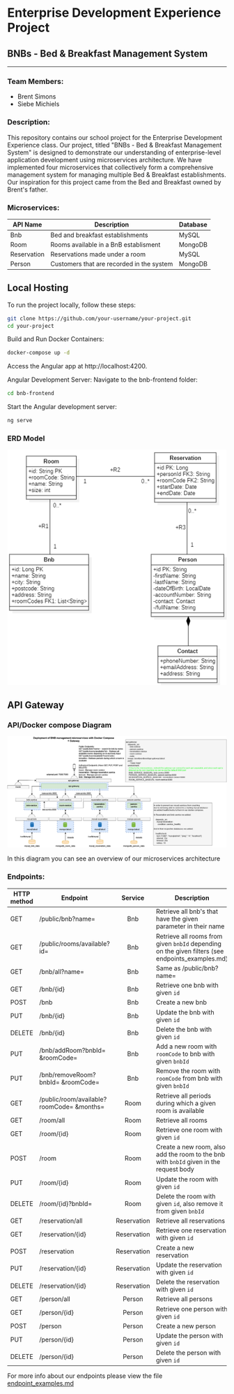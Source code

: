 # Enterprise Development Experience Project

## BNBs - Bed & Breakfast Management System

---

### Team Members:

- Brent Simons
- Siebe Michiels

### Description:

This repository contains our school project for the Enterprise Development Experience class. Our project, titled "BNBs - Bed & Breakfast Management System" is designed to demonstrate our understanding of enterprise-level application development using microservices architecture. We have implemented four microservices that collectively form a comprehensive management system for managing multiple Bed & Breakfast establishments. Our inspiration for this project came from the Bed and Breakfast owned by Brent's father.

### Microservices:

| API Name    | Description                               | Database |
|-------------|-------------------------------------------|----------|
| Bnb         | Bed and breakfast establishments          | MySQL    |
| Room        | Rooms available in a BnB establisment     | MongoDB  |
| Reservation | Reservations made under a room            | MySQL    |
| Person      | Customers that are recorded in the system | MongoDB  |

## Local Hosting

To run the project locally, follow these steps:

```bash
git clone https://github.com/your-username/your-project.git
cd your-project
```

Build and Run Docker Containers:

```bash
docker-compose up -d
```

Access the Angular app at http://localhost:4200.

Angular Development Server:
Navigate to the bnb-frontend folder:

```bash
cd bnb-frontend
```

Start the Angular development server:

```bash
ng serve
```

### ERD Model

![Our Entity Relationship Diagram](./erd.png)

## API Gateway

### API/Docker compose Diagram

![draw.io diagram of our Microservices Architecture](./APIDiagram.drawio.png)

In this diagram you can see an overview of our microservices architecture

### Endpoints:

| HTTP <br> method | Endpoint                                  |   Service   | Description                                                                                      |            Authorized            | Parameters/Body                      |
|------------------|-------------------------------------------|:-----------:|--------------------------------------------------------------------------------------------------|:--------------------------------:|--------------------------------------|
| GET              | /public/bnb?name=                         |     Bnb     | Retrieve all bnb's that have the given parameter in their name                                   | <font color="#ff1a1a">No</font>  | `name`                               |
| GET              | /public/rooms/available?id=               |     Bnb     | Retrieve all rooms from given `bnbId` depending on the given filters (see endpoints_examples.md) | <font color="#ff1a1a">No</font>  | `bnbId` <br> `AvailableRoomRequest`  |
| GET              | /bnb/all?name=                            |     Bnb     | Same as /public/bnb?name=                                                                        | <font color="#47d147">Yes</font> | `name`                               |
| GET              | /bnb/{id}                                 |     Bnb     | Retrieve one  bnb with given `id`                                                                | <font color="#47d147">Yes</font> |                                      |
| POST             | /bnb                                      |     Bnb     | Create a new bnb                                                                                 | <font color="#47d147">Yes</font> | `BnbRequest`                         |
| PUT              | /bnb/{id}                                 |     Bnb     | Update the bnb with given `id`                                                                   | <font color="#47d147">Yes</font> | `BnbRequest`                         |
| DELETE           | /bnb/{id}                                 |     Bnb     | Delete the bnb with given `id`                                                                   | <font color="#47d147">Yes</font> | `BnbRequest`                         |
| PUT              | /bnb/addRoom?bnbId= &roomCode=            |     Bnb     | Add a new room with `roomCode` to bnb with given `bnbId`                                         | <font color="#47d147">Yes</font> | `bnbId` <br> `roomCode`              |
| PUT              | /bnb/removeRoom?bnbId= &roomCode=         |     Bnb     | Remove the room with `roomCode` from bnb with given `bnbId`                                      | <font color="#47d147">Yes</font> | `bnbId` <br> `roomCode`              |
| GET              | /public/room/available?roomCode= &months= |    Room     | Retrieve all periods during which a given room is available                                      | <font color="#ff1a1a">No</font>  | `roomCode` <br> `months` (default=1) |
| GET              | /room/all                                 |    Room     | Retrieve all rooms                                                                               | <font color="#47d147">Yes</font> |                                      |
| GET              | /room/{id}                                |    Room     | Retrieve one room with given `id`                                                                | <font color="#47d147">Yes</font> |                                      |
| POST             | /room                                     |    Room     | Create a new room, also add the room to the bnb with `bnbId` given in the request body           | <font color="#47d147">Yes</font> | `RoomWithBnbRequest`                 |
| PUT              | /room/{id}                                |    Room     | Update the room with given `id`                                                                  | <font color="#47d147">Yes</font> | `RoomRequest`                        |
| DELETE           | /room/{id}?bnbId=                         |    Room     | Delete the room with given `id`, also remove it from given `bnbId`                               | <font color="#47d147">Yes</font> | `bnbId`                              |
| GET              | /reservation/all                          | Reservation | Retrieve all reservations                                                                        | <font color="#47d147">Yes</font> |                                      |
| GET              | /reservation/{id}                         | Reservation | Retrieve one reservation with given `id`                                                         | <font color="#47d147">Yes</font> |                                      |
| POST             | /reservation                              | Reservation | Create a new reservation                                                                         | <font color="#47d147">Yes</font> | `ReservationRequest`                 |
| PUT              | /reservation/{id}                         | Reservation | Update the reservation with given `id`                                                           | <font color="#47d147">Yes</font> | `ReservationRequest`                 |
| DELETE           | /reservation/{id}                         | Reservation | Delete the reservation with given `id`                                                           | <font color="#47d147">Yes</font> |                                      |
| GET              | /person/all                               |   Person    | Retrieve all persons                                                                             | <font color="#47d147">Yes</font> |                                      |
| GET              | /person/{id}                              |   Person    | Retrieve one person with given `id`                                                              | <font color="#47d147">Yes</font> |                                      |
| POST             | /person                                   |   Person    | Create a new person                                                                              | <font color="#47d147">Yes</font> | `PersonRequest`                      |
| PUT              | /person/{id}                              |   Person    | Update the person with given `id`                                                                | <font color="#47d147">Yes</font> | `PersonRequest`                      |
| DELETE           | /person/{id}                              |   Person    | Delete the person with given `id`                                                                | <font color="#47d147">Yes</font> |                                      |


For more info about our endpoints please view the file [endpoint_examples.md](endpoint_examples.md)


